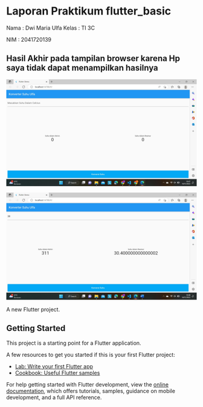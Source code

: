 # Laporan Praktikum flutter_basic

Nama : Dwi Maria Ulfa
Kelas : TI 3C

NIM : 2041720139

## Hasil Akhir pada tampilan browser karena Hp saya tidak dapat menampilkan hasilnya

![EMPTY ACTIVITY](Gambar/1.jpg)


 
![EMPTY ACTIVITY](Gambar/2.jpg)



A new Flutter project.

## Getting Started

This project is a starting point for a Flutter application.

A few resources to get you started if this is your first Flutter project:

- [Lab: Write your first Flutter app](https://docs.flutter.dev/get-started/codelab)
- [Cookbook: Useful Flutter samples](https://docs.flutter.dev/cookbook)

For help getting started with Flutter development, view the
[online documentation](https://docs.flutter.dev/), which offers tutorials,
samples, guidance on mobile development, and a full API reference.
